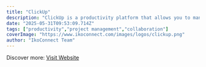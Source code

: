 ```yaml
---
title: "ClickUp"
description: "ClickUp is a productivity platform that allows you to manage tasks, docs, goals, and chat in one place."
date: "2025-05-31T09:53:09.714Z"
tags: ["productivity","project management","collaboration"]
coverImage: "https://www.ikoconnect.com/images/logos/clickup.png"
author: "IkoConnect Team"
---
```


Discover more: [Visit Website](https://clickup.com/)
